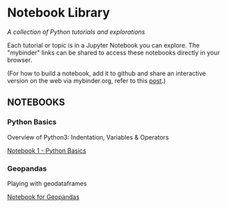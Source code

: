 # Notebook Library
*A collection of Python tutorials and explorations*

Each tutorial or topic is in a Jupyter Notebook you can explore. The "mybinder" links can be shared to access these notebooks directly in your browser.

(For how to build a notebook, add it to github and share an interactive version on the web via mybinder.org, refer to this [post](https://reproducible-science-curriculum.github.io/sharing-RR-Jupyter/01-sharing-github/).)

## NOTEBOOKS

### Python Basics

Overview of Python3: Indentation, Variables & Operators

[Notebook 1 - Python Basics](https://mybinder.org/v2/gh/PyFASTucd/NotebookLibrary.git/HEAD?filepath=%2Fnb1_PythonBasics.ipynb)

### Geopandas

Playing with geodataframes

[Notebook for Geopandas](https://mybinder.org/v2/gh/PyFASTucd/NotebookLibrary.git/HEAD?filepath=%2Fnb_Geopandas.ipynb)
